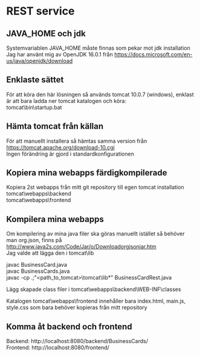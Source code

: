 # REST service

## JAVA_HOME och jdk
Systemvariablen JAVA_HOME måste finnas som pekar mot jdk installation  
Jag har använt mig av OpenJDK 16.0.1 från https://docs.microsoft.com/en-us/java/openjdk/download  

## Enklaste sättet
För att köra den här lösningen så används tomcat 10.0.7 (windows), enklast är att bara ladda ner tomcat katalogen och köra:  
tomcat\bin\startup.bat  

## Hämta tomcat från källan
För att manuellt installera så hämtas samma version från https://tomcat.apache.org/download-10.cgi  
Ingen förändring är gjord i standardkonfigurationen

## Kopiera mina webapps färdigkompilerade
Kopiera 2st webapps från mitt git repository till egen tomcat installation  
tomcat\webapps\backend  
tomcat\webapps\frontend

## Kompilera mina webapps
Om kompilering av mina java filer ska göras manuellt istället så behöver man org.json, finns på http://www.java2s.com/Code/Jar/o/Downloadorgjsonjar.htm  
Jag valde att lägga den i tomcat\lib  
  
javac BusinessCard.java  
javac BusinessCards.java  
javac -cp .;"<path_to_tomcat>\tomcat\lib\*" BusinessCardRest.java  
  
Lägg skapade class filer i tomcat\webapps\backend\WEB-INF\classes   
  
Katalogen tomcat\webapps\frontend innehåller bara index.html, main.js, style.css som bara behöver kopieras från mitt repository  

## Komma åt backend och frontend
Backend: http://localhost:8080/backend/BusinessCards/  
Frontend: http://localhost:8080/frontend/